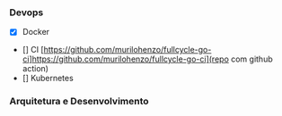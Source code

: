 ### Devops 
- [x] Docker
- [] CI [https://github.com/murilohenzo/fullcycle-go-ci]https://github.com/murilohenzo/fullcycle-go-ci](repo com github action)
- [] Kubernetes
### Arquitetura e Desenvolvimento
